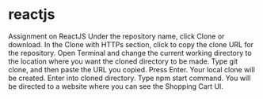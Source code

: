 # reactjs
Assignment on ReactJS
Under the repository name, click Clone or download.
In the Clone with HTTPs section, click to copy the clone URL for the repository.
Open Terminal and change the current working directory to the location where you want the cloned directory to be made.
Type git clone, and then paste the URL you copied. Press Enter.
Your local clone will be created.
Enter into cloned directory.
Type npm start command.
You will be directed to a website where you can see the Shopping Cart UI.
